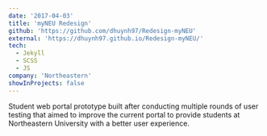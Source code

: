 ```yaml
---
date: '2017-04-03'
title: 'myNEU Redesign'
github: 'https://github.com/dhuynh97/Redesign-myNEU'
external: 'https://dhuynh97.github.io/Redesign-myNEU/'
tech:
  - Jekyll
  - SCSS
  - JS
company: 'Northeastern'
showInProjects: false
---
```


Student web portal prototype built after conducting multiple rounds of user testing that aimed to improve the current portal to provide students at Northeastern University with a better user experience.
